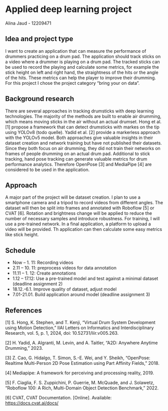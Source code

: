 # Applied deep learning project
Alina Jaud - 12209471

## Idea and project type
I want to create an application that can measure the performance of drummers practicing on a drum pad. The application should track sticks on a video where a drummer is playing on a drum pad. The tracked sticks can be used to record the playing and calculate some metrics, for example the stick height on left and right hand, the straightness of the hits or the angle of the hits. These metrics can help the player to improve their drumming.
For this project I chose the project category “bring your on data”.
## Background research
There are several approaches in tracking drumsticks with deep learning technologies. The majority of the methods are built to enable air drumming, which means moving sticks in the air without an actual drumset. Hong et al. [1] propose a framework that can detect drumsticks with markes on the tip using YOLOv8 (todo quelle). Yadid et al. [2] provide a markerless approach with the YOLOv5 model. Both approaches give valuable insights in their dataset creation and network training but have not published their datasets. Since they both focus on air drumming, they did not train their networks on frames of people drumming on an actual drum pad.
Additional to stick tracking, hand pose tracking can generate valuable metrics for drum performance analytics. Therefore OpenPose [3] and MediaPipe [4] are considered to be used in the application.
## Approach
A major part of the project will be dataset creation. I plan to use a smartphone camera and a tripod to record videos from different angles. The dataset will then be split into frames and annotated with Roboflow [5] or CVAT [6]. Rotation and brightness change will be applied to reduce the number of necessary samples and introduce robustness. For training, I will use a pre-trained network. In a final application, a platform to upload a video will be provided. Th application can then calculate some easy metrics like stick height.
## Schedule
* Now – 1. 11: Recording videos
* 2.11 – 10. 11: preprocess videos for data annotation
* 11.11 – 1. 12: Create annotations
* 1.12 – 17.12: Use a pre-trained model and test against a minimal dataset (deadline assignment 2)
* 18.12.-6.1. Improve quality of dataset, adjust model
* 7.01-21.01. Build application around model (deadline assignment 3)
## References
[1]	S. Hong, K. Stephen, and T. Kenji, “Virtual Drum System Development using Motion Detection,” IIAI Letters on Informatics and Interdisciplinary Research, vol. 5, p. 1, 2024, doi: 10.52731/liir.v005.263.

[2]	H. Yadid, A. Algranti, M. Levin, and A. Taitler, “A2D: Anywhere Anytime Drumming,” 2023.

[3]	Z. Cao, G. Hidalgo, T. Simon, S.-E. Wei, and Y. Sheikh, “OpenPose: Realtime Multi-Person 2D Pose Estimation using Part Affinity Fields,” 2018.

[4]	Mediapipe: A framework for perceiving and processing reality, 2019.

[5]	F. Ciaglia, F. S. Zuppichini, P. Guerrie, M. McQuade, and J. Solawetz, “Roboflow 100: A Rich, Multi-Domain Object Detection Benchmark,” 2022.

[6]	CVAT, CVAT Documentation. [Online]. Available: https://docs.cvat.ai/docs/

